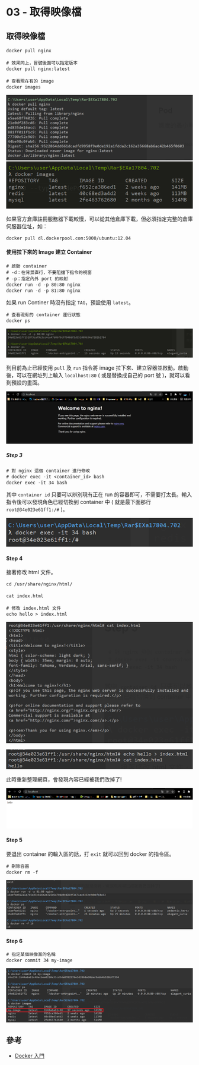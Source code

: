 # 03 - 取得映像檔
## 取得映像檔
```docker
docker pull nginx

# 效果同上，冒號後面可以指定版本
docker pull nginx:latest

# 查看現在有的 image
docker images
```
![](/images/docker/3-1.png)<br/>
![](/images/docker/3-2.png)

如果官方倉庫註冊服務器下載較慢，可以從其他倉庫下載，但必須指定完整的倉庫伺服器位址，如：
```docker
docker pull dl.dockerpool.com:5000/ubuntu:12.04
```

#### 使用拉下來的 Image 建立 Container
```docker
# 啟動 container
# -d：在背景直行，不要阻擋下指令的視窗
# -p：指定內外 port 的映射
docker run -d -p 80:80 nginx
docker run -d -p 81:80 nginx
```
如果 run Continer 時沒有指定 `TAG`，預設使用 `latest`。

```docker
# 查看現有的 container 運行狀態
docker ps
```
![](/images/docker/3-3.png)

到目前為止已經使用 `pull` 及 `run` 指令將 image 拉下來、建立容器並啟動。啟動後，可以在網址列上輸入 `localhost:80` ( 或是替換成自己的 port 號 )，就可以看到預設的畫面。<br/>

![](/images/docker/3-5.png)

##### Step 3
```docker
# 對 nginx 這個 container 進行修改
# docker exec -it <container_id> bash
docker exec -it 34 bash
```

其中 `container id` 只要可以辨別現有正在 run 的容器即可，不需要打太長。輸入指令後可以發現角色已經切換到 container 中 ( 就是最下面那行 `root@34e023e61ff1:/#` )。<br/>

![](/images/docker/3-4.png)

#### Step 4
接著修改 html 文件。

```docker
cd /usr/share/nginx/html/

cat index.html

# 修改 index.html 文件
echo hello > index.html
```

![](/images/docker/3-6.png)<br/>

![](/images/docker/3-7.png)

此時重新整理網頁，會發現內容已經被我們改掉了!<br/>

![](/images/docker/3-8.png)

#### Step 5
要退出 container 的輸入區的話，打 `exit` 就可以回到 docker 的指令區。

```docker
# 刪除容器
docker rm -f
```

![](/images/docker/3-9.png)

#### Step 6
```docker
# 指定某個映像黨的名稱
docker commit 34 my-image
```

![](/images/docker/3-10.png)


## 參考
* [Docker 入門](https://www.youtube.com/watch?v=AASsRoUfisk)